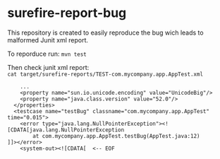 # surefire-report-bug

This repository is created to easily reproduce the bug wich leads to malformed Junit xml report.

To reporduce run:
``mvn test``  

Then check junit xml report:  
`cat target/surefire-reports/TEST-com.mycompany.app.AppTest.xml`
```$xslt
    ...
    <property name="sun.io.unicode.encoding" value="UnicodeBig"/>
    <property name="java.class.version" value="52.0"/>
  </properties>
  <testcase name="testBug" classname="com.mycompany.app.AppTest" time="0.015">
    <error type="java.lang.NullPointerException"><![CDATA[java.lang.NullPointerException
        at com.mycompany.app.AppTest.testBug(AppTest.java:12)
]]></error>
    <system-out><![CDATA[  <-- EOF
```
